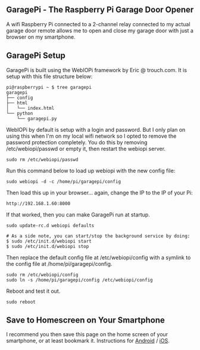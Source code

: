## GaragePi - The Raspberry Pi Garage Door Opener

A wifi Raspberry Pi connected to a 2-channel relay connected to my actual garage door
remote allows me to open and close my garage door with just a browser on my smartphone.

## GaragePi Setup

GaragePi is built using the WebIOPi framework by Eric @ trouch.com. It is setup with this file structure below:

    pi@raspberrypi ~ $ tree garagepi
    garagepi
    ├── config
    ├── html
    │   └── index.html
    └── python
        └── garagepi.py

WebIOPi by default is setup with a login and password. But I only plan on using this when I'm on my local wifi
network so I opted to remove the password protection completely. You do this by removing /etc/webiopi/passwd or
empty it, then restart the webiopi server.

    sudo rm /etc/webiopi/passwd

Run this command below to load up webiopi with the new config file:

    sudo webiopi -d -c /home/pi/garagepi/config

Then load this up in your browser... again, change the IP to the IP of your Pi:

    http://192.168.1.60:8000

If that worked, then you can make GaragePi run at startup.

    sudo update-rc.d webiopi defaults

    # As a side note, you can start/stop the background service by doing:
    $ sudo /etc/init.d/webiopi start
    $ sudo /etc/init.d/webiopi stop

Then replace the default config file at /etc/webiopi/config with a symlink to the config file at /home/pi/garagepi/config.

    sudo rm /etc/webiopi/config
    sudo ln -s /home/pi/garagepi/config /etc/webiopi/config

Reboot and test it out.

    sudo reboot


## Save to Homescreen on Your Smartphone

I recommend you then save this page on the home screen of your smartphone, or at least bookmark it. Instructions
for [Android](http://mobile-pixels.com/pin-webapp-website-android-homescreen/) / [iOS](http://www.gottabemobile.com/2013/11/23/save-website-shortcut-ios-7-home-screen/).

